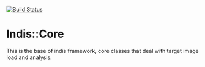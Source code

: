 [![Build Status](https://secure.travis-ci.org/indis/indis-core.png?branch=master)](http://travis-ci.org/indis/indis-core)

# Indis::Core

This is the base of indis framework, core classes that deal with target image load and analysis.